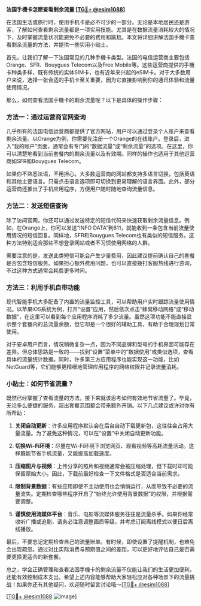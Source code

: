 **法国手機卡怎麽查看剩余流量 [[TG💪+ @esim1088](https://t.me/s/esim1088)]**

在法国生活或旅行时，使用手机卡是必不可少的一部分。无论是本地居民还是游客，了解如何查看剩余流量都是一项实用技能。尤其是在数据流量消耗较大的情况下，及时掌握流量状况能避免不必要的费用和尴尬。本文将详细讲解法国手機卡查看剩余流量的方法，并提供一些实用小贴士。

首先，让我们了解一下法国常见的几种手機卡类型。法国的电信运营商主要包括Orange、SFR、Bouygues Telecom以及Free Mobile等。这些运营商提供的手機卡种类多样，既有传统的实体SIM卡，也有近年来兴起的eSIM卡。对于大多数用户来说，选择一张合适的手机卡至关重要，因为它直接影响到你的通讯体验和流量使用情况。

那么，如何查看法国手機卡的剩余流量呢？以下是具体的操作步骤：

### 方法一：通过运营商官网查询

几乎所有的法国电信运营商都提供了官方网站，用户可以通过登录个人账户来查看剩余流量。以Orange为例，你需要先注册一个Orange的在线账户。登录后，进入“我的账户”页面，通常会有专门的“数据流量”或“剩余流量”的选项。在这里，你可以清楚地看到当前套餐内的剩余流量以及有效期。同样的操作也适用于其他运营商如SFR和Bouygues Telecom。

如果你不熟悉法语，不用担心。大多数运营商的网站都支持多语言切换，包括英语和其他主要语言。只需点击语言选项即可切换到更易理解的语言界面。此外，部分运营商还推出了手机应用程序，方便用户随时随地查询流量信息。

### 方法二：发送短信查询

除了访问官网，你还可以通过发送特定的短信代码来快速获取剩余流量信息。例如，在Orange上，你可以发送“INFO DATA”到611，就能收到一条包含当前流量使用情况的短信回复。同样地，SFR和Bouygues Telecom也有类似的短信服务。这种方法特别适合那些不想登录网站或者不习惯使用网络的人群。

需要注意的是，发送此类短信可能会产生少量费用，因此建议提前确认自己的套餐是否包含短信服务。如果担心额外费用问题，也可以直接拨打客服热线进行咨询，不过这种方式通常会耗费更多时间。

### 方法三：利用手机自带功能

现代智能手机大多配备了内置的流量监控工具，可以帮助用户实时跟踪流量使用情况。以苹果iOS系统为例，打开“设置”应用，然后依次点击“蜂窝移动网络”或“移动数据”，在这里可以看到每个应用程序消耗了多少流量。虽然这项功能不能直接显示整个套餐内的总流量余额，但它却是一个很好的辅助工具，有助于合理规划日常使用。

对于安卓用户而言，情况稍微复杂一点，因为不同品牌和型号的手机界面可能存在差异。但总体思路是一致的——找到“设置”菜单中的“数据使用”或类似选项，查看具体的流量统计数据。同时，许多第三方应用程序也能实现这一功能，比如NetGuard等，它们能够更精细地管理应用程序的网络权限并记录流量消耗。

### 小贴士：如何节省流量？

既然已经掌握了查看流量的方法，接下来就该思考如何有效地节省流量了。毕竟，无论多么便捷的服务，超出套餐范围都会带来额外开销。以下几点建议或许对你有所帮助：

1. **关闭自动更新**：许多应用程序默认会在后台自动下载更新包，这往往会占用大量流量。为了避免这种情况，可以在“设置”中关闭自动更新功能。
   
2. **切换Wi-Fi环境**：尽量在Wi-Fi环境下浏览网页、观看视频等高耗流量活动。这样既能节省手机流量，又能提高加载速度。

3. **压缩图片与视频**：上传分享的照片和视频通常会被压缩处理，但下载时却可能保留原始大小。因此，下载前最好检查一下文件格式是否适合当前需求。

4. **限制背景数据**：有些应用即使不主动使用也会悄悄运行，从而导致不必要的流量流失。定期检查哪些程序开启了“始终允许使用背景数据”的权限，并根据需要调整。

5. **谨慎使用流媒体平台**：音乐、电影等流媒体服务往往是流量杀手。如果你经常收听广播或追剧，请务必注意调整画质等级，并考虑订阅离线模式以便日后离线播放。

最后，不要忘记定期检查自己的流量账单。有时候，即使设置了提醒机制，也难免会出现疏忽。通过对比实际消费与预期值之间的差距，可以更好地评估自己是否需要更换更适合的新套餐。

总之，学会正确管理和查看法国手機卡的剩余流量不仅能让我们的生活更加便利，还能有效控制成本支出。希望上述内容能够帮助大家轻松应对各种场景下的流量挑战！如果你还有其他疑问，欢迎随时留言讨论哦～[[TG💪+ @esim1088](https://t.me/s/esim1088)]

[[TG💪+ @esim1088](https://t.me/s/esim1088) ![Image](https://i.postimg.cc/4NQfJmqS/Snipaste-2025-05-13-00-14-12.png)]